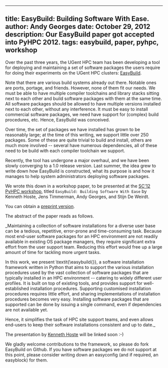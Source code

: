 -----
title: EasyBuild: Building Software With Ease.
author: Andy Georges
date: October 29, 2012
description: Our EasyBuild paper got accepted into PyHPC 2012.
tags: easybuild, paper, pyhpc, workshop
-----

Over the past three years, the UGent HPC team has been developing a tool for
deploying and maintaining a set of software packages the users require for
doing their experiments on the UGent HPC clusters:
[EasyBuild](http://github.com/hpcugent/easybuild-framework).

Note that there are various build systems already out there. Notable ones are
ports, portage, and friends. However, none of them fit our needs. We must be
able to have multiple compiler toolchains and library stacks sitting next to
each other and build software packages with them at the same time. All software
packages should be allowed to have multiple versions installed next to each
other, without any interference. It must be easy to install commercial software
packages, we need have support for (complex) build procedures, etc. Hence,
EasyBuild was conceived.

Over time, the set of packages we have installed has grown to be reasonably
large; at the time of this writing, we support little over 250 packages. Some of
these are quite trivial to build and install, others are much more involved --
several have numerous dependencies, all of these need to be build with each
compiler toolchain we support.

Recently, the tool has undergone a major overhaul, and we have been slowly
converging to a 1.0 release version. Last summer, the idea grew to write down
how EasyBuild is constructed, what its purpose is and how it manages to help
system administrators deploying software packages.

We wrote this down in a workshop paper, to be presented at the [SC'12 PyHPC
workshop](http://www.dlr.de/sc/en/desktopdefault.aspx/tabid-8028/13765_read-34936/),
titled `EasyBuild: Building Software With Ease` by Kenneth Hoste, Jens
Timmerman, Andy Georges, and Stijn De Weirdt.

You can obtain a [preprint
version](http://itkovian.net/files/papers/preprint_easybuild_pyhpc_2012.pdf).

The abstract of the paper reads as follows.

_Maintaining a collection of software installations for a diverse user base
can be a tedious, repetitive, error-prone and time-consuming task. Because most
end-user software packages for an HPC environment are not readily available in
existing OS package managers, they require significant extra effort
from the user support team. Reducing this effort would free up a
large amount of time for tackling more urgent tasks.

In this work, we present \textit{\easybuild{}}, a software installation framework
written in Python that aims to support the various installation procedures used
by the vast collection of software packages that are typically installed in an
HPC environment -- catering to widely different user profiles. It is built on top
of existing tools, and provides support for well-established installation procedures.
Supporting customised installation procedures requires little effort, and sharing
implementations of installation procedures becomes very easy. Installing
software packages that are supported can be done by issuing a single command, even
if dependencies are not available yet.

Hence, it simplifies the task of HPC site support teams, and even allows end-users
to keep their software installations consistent and up to date._

The presentation by [Kenneth Hoste](http://boegel.kejo.be/) will be linked soon
:-)

We gladly welcome contributions to the framework, so please do fork EasyBuild on
Github. If you have software packages we do not support at this point, please
consider writing down an easyconfig (and if required, an easyblock) for them.

